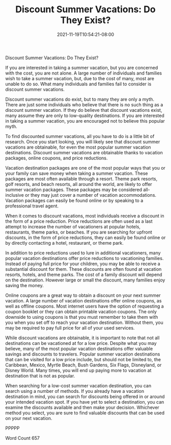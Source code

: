 ﻿---
title: "Discount Summer Vacations:  Do They Exist?"
date: 2021-11-19T10:54:21-08:00
description: "Summer Vacations Tips for Web Success"
featured_image: "/images/Summer Vacations.jpg"
tags: ["Summer Vacations"]
---

Discount Summer Vacations:  Do They Exist?

If you are interested in taking a summer vacation, but you are concerned with the cost, you are not alone.  A large number of individuals and families wish to take a summer vacation, but, due to the cost of many, most are unable to do so.  What many individuals and families fail to consider is discount summer vacations.

Discount summer vacations do exist, but to many they are only a myth.  There are just some individuals who believe that there is no such thing as a discount summer vacation.  If they do believe that discount vacations exist, many assume they are only to low-quality destinations.  If you are interested in taking a summer vacation, you are encouraged not to believe this popular myth.  

To find discounted summer vacations, all you have to do is a little bit of research.  Once you start looking, you will likely see that discount summer vacations are obtainable, for even the most popular summer vacation destinations. Discount summer vacations are obtainable thanks to vacation packages, online coupons, and price reductions.  

Vacation destination packages are one of the most popular ways that you or your family can save money when taking a summer vacation.  These packages are most often available through a resort.  Theme park resorts, golf resorts, and beach resorts, all around the world, are likely to offer summer vacation packages.  These packages may be considered all-inclusive or they may just cover a number of vacation accommodations.  Vacation packages can easily be found online or by speaking to a professional travel agent.  

When it comes to discount vacations, most individuals receive a discount in the form of a price reduction.  Price reductions are often used as a last attempt to increase the number of vacationers at popular hotels, restaurants, theme parks, or beaches. If you are searching for upfront discounts, in the form of price reductions, they can easily be found online or by directly contacting a hotel, restaurant, or theme park. 

In addition to price reductions used to lure in additional vacationers, many popular vacation destinations offer price reductions to vacationing families.  Instead of paying full price for your children, you may be able to receive a substantial discount for them.  These discounts are often found at vacation resorts, hotels, and theme parks. The cost of a family discount will depend on the destination.  However large or small the discount, many families enjoy saving the money.

Online coupons are a great way to obtain a discount on your next summer vacation.  A large number of vacation destinations offer online coupons, as well as offline coupons.  Most internet users have the option of requesting a coupon booklet or they can obtain printable vacation coupons.  The only downside to using coupons is that you must remember to take them with you when you set off to reach your vacation destination.  Without them, you may be required to pay full price for all of your used services.

While discount vacations are obtainable, it is important to note that not all destinations can be vacationed at for a low price.  Despite what you may believe, many of the most popular vacation destinations offer valuable savings and discounts to travelers.  Popular summer vacation destinations that can be visited for a low price include, but should not be limited to, the Caribbean, Mexico, Myrtle Beach, Bush Gardens, Six Flags, Disneyland, or Disney World.  Many times, you will end up paying more to vacation at destination that is not as popular.

When searching for a low-cost summer vacation destination, you can search using a number of methods.  If you already have a vacation destination in mind, you can search for discounts being offered in or around your intended vacation spot.  If you have yet to select a destination, you can examine the discounts available and then make your decision.  Whichever method you select, you are sure to find valuable discounts that can be used on your next vacation.  

PPPPP

Word Count 657

